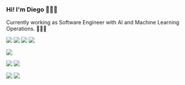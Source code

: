 ### Hi! I'm Diego 👨🏻‍💻

Currently working as Software Engineer with AI and Machine Learning Operations. 🧙🏻‍♂️

<!-- and coffee enthusiast ☕️  -->

<!-- ### Tools I'm passionate about 🛠 -->

![](https://img.shields.io/badge/Javascript-React-%2341B883)
![](https://img.shields.io/badge/Javascript-NextJS-%23000)
![](https://img.shields.io/badge/Javascript-Node-%215732)
![](https://img.shields.io/badge/JavaScript-TypeScript-%232F74C0)

![](https://img.shields.io/badge/CSS-Tailwindcss-%2306B6D4)

![](https://img.shields.io/badge/Cloud-AWS-%2341B883)
![](https://img.shields.io/badge/Cloud-GCP-%2341B883)

![](https://img.shields.io/badge/CI/CD-Jenkins-%234c0cf1)
![](https://img.shields.io/badge/CI/CD-GithubActions-%2389CEF2)
